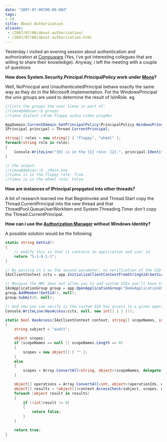 ```yaml
---
date: "2007-07-06T00:00:00Z"
tags:
- C#
title: About Authorization
aliases:
 - /2007/07/06/about-authorization/
 - /2007/07/06/about-authorization.html
---
```

Yesterday i visited an evening session about authentication and authorization at [Compuware](http://www.compuware.be) (Yes, i've got interesting collegues that are willing to share their knowledige). Anyway, i left the meeting with a couple of questions

**How does System.Security.Principal.PrincipalPolicy work under [Mono](http://www.mono-project.com/Main_Page)?**
  
  
Well, NoPrincipal and UnauthenticatedPrincipal behave exactly the same way as they do in the Microsoft implementation. For the WindowsPrincipal the unix groups are used to determine the result of IsInRole. eg

```csharp
//lists the groups the user timvw is part of:
//timvw@debian:~$ groups
//timvw dialout cdrom floppy audio video plugdev

AppDomain.CurrentDomain.SetPrincipalPolicy(PrincipalPolicy.WindowsPrincipal);
IPrincipal principal = Thread.CurrentPrincipal;

string[] roles = new string[] { "floppy", "wheel" };
foreach(string role in roles)
{
	Console.WriteLine("{0} is in the {1} role: {2}.", principal.Identity.Name, role, principal.IsInRole(role));
}

// the output:
//timvw@debian:~$ ./Main.exe
//timvw is in the floppy role: True.
//timvw is in the wheel role: False.
```

**How are instances of IPrincipal propgated into other threads?**
  
  
A bit of research learned me that BeginInvoke and Thread.Start copy the Thread.CurrentPrincipal into the new thread and that ThreadPool.QueueUserWorkItem and System.Threading.Timer don't copy the Thread.CurrentPrincipal.

**How can i use the [Authorization Manager](http://blogs.msdn.com/azman/) without Windows Identity?**
  
  
A possible solution would be the following

```csharp
static string GetSid()
{
	// modify this so that it contains an application and user id
	return "S-1-9-1-1";
}

// By passing in 1 as the second parameter, no verification of the SID against the AD is performed
IAzClientContext cctx = app.InitializeClientContextFromStringSid(GetSid(), 1, null);

// Because the MMC does not allow you to add custom SIDs you'll have to edit to add these manually (eg: by using the API)
IAzApplicationGroup group = app.OpenApplicationGroup("DemoApplicationUsers", null);
group.AddMember(GetSid(), null);
group.Submit(0, null);

// And now you can verify is the custom SID has access to a given operation:
Console.WriteLine(HasAccess(cctx, null, new int[] { 1 }));

static bool HasAccess(IAzClientContext context, string[] scopeNames, int[] operationIds)
{
	string subject = "audit";

	object scopes;
	if (scopeNames == null || scopeNames.Length == 0)
	{
		scopes = new object[] { "" };
	}
	else
	{
		scopes = Array.ConvertAll<string, object>(scopeNames, delegate(string scopeName) { return scopeName; });
	}

	object[] operations = Array.ConvertAll<int, object>(operationIds, delegate(int operationId) { return operationId; });
	object[] results = (object[])context.AccessCheck(subject, scopes, operations, null, null, null, null, null);
	foreach (object result in results)
	{
		if ((int)result != 0)
		{
			return false;
		}
	}

	return true;
}
```
